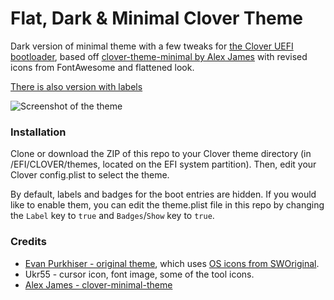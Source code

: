 # Flat, Dark & Minimal Clover Theme
Dark version of minimal theme with a few tweaks for [the Clover UEFI bootloader](http://sourceforge.net/projects/cloverefiboot), based off [clover-theme-minimal by Alex James](https://github.com/al3xtjames/clover-theme-minimal) with revised icons from FontAwesome and flattened look.

[There is also version with labels](https://github.com/dotvhs/clover-theme-minimal-dark-revised/tree/labels)

![Screenshot of the theme](https://i.imgur.com/unmvZ0B.png)

### Installation
Clone or download the ZIP of this repo to your Clover theme directory (in /EFI/CLOVER/themes, located on the EFI system partition).
Then, edit your Clover config.plist to select the theme.

By default, labels and badges for the boot entries are hidden. If you would like to enable them, you can edit the theme.plist file in this repo by changing the `Label` key to `true` and `Badges`/`Show` key to `true`.

### Credits

- [Evan Purkhiser - original theme](https://github.com/EvanPurkhiser/rEFInd-minimal), which uses [OS icons from SWOriginal](https://www.deviantart.com/sworiginal/art/Lightness-for-burg-181461810). 
- Ukr55 - cursor icon, font image, some of the tool icons.
- [Alex James - clover-minimal-theme](https://github.com/al3xtjames/clover-theme-minimal)
